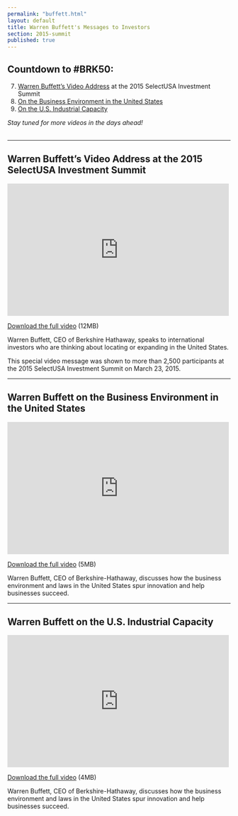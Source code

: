 ```yaml
---
permalink: "buffett.html"
layout: default
title: Warren Buffett's Messages to Investors
section: 2015-summit
published: true
---
```


## Countdown to #BRK50:

7. <a href=intro>Warren Buffett’s Video Address</a> at the 2015 SelectUSA Investment Summit<br>
6. <a href=bizenv>On the Business Environment in the United States</a><br>
5. <a href=capacity>On the U.S. Industrial Capacity</a><br>

<i>Stay tuned for more videos in the days ahead!</i><br><br>

---

## <a name="intro"></a>Warren Buffett’s Video Address at the 2015 SelectUSA Investment Summit

<iframe width="500" height="298" src="https://www.youtube.com/embed/GLKDFhCjaY4?start=5" frameborder="0" allowfullscreen></iframe>

[Download the full video](http://trade.gov/videos/2015-susa-summit-buffett-interview-032415.mp4) (12MB)

Warren Buffett, CEO of Berkshire Hathaway, speaks to international investors who are thinking about locating or expanding in the United States. 

This special video message was shown to more than 2,500 participants at the 2015 SelectUSA Investment Summit on March 23, 2015. 

---

## <a name="bizenv"></a>Warren Buffett on the Business Environment in the United States

<iframe width="500" height="298" src="https://www.youtube.com/embed/-alz5YDCEks" frameborder="0" allowfullscreen></iframe>

[Download the full video](http://trade.gov/videos/2015-susa-buffett-us-biz-environment-031015.mp4) (5MB)

Warren Buffett, CEO of Berkshire-Hathaway, discusses how the business environment and laws in the United States spur innovation and help businesses succeed.

---

## <a name="capacity"></a>Warren Buffett on the U.S. Industrial Capacity

<iframe width="500" height="298" src="https://www.youtube.com/embed/JJSQlhXcv6E" frameborder="0" allowfullscreen></iframe>

[Download the full video](http://trade.gov/videos/2015-susa-buffett-industrial-capacity-031015.mp4) (4MB)

Warren Buffett, CEO of Berkshire-Hathaway, discusses how the business environment and laws in the United States spur innovation and help businesses succeed.
